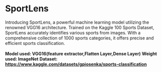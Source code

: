 # SportLens
 Introducing SportLens, a powerful machine learning model utilizing the renowned VGG16 architecture. Trained on the Kaggle 100 Sports Dataset, SportLens accurately identifies various sports from images. With a comprehensive collection of 1000 sports categories, it offers precise and efficient sports classification.<br/><br/>
 **Model used: VGG16(feature extractor,Flatten Layer,Dense Layer)**
 **Weight used: ImageNet**
 **Dataset: https://www.kaggle.com/datasets/gpiosenka/sports-classification**
